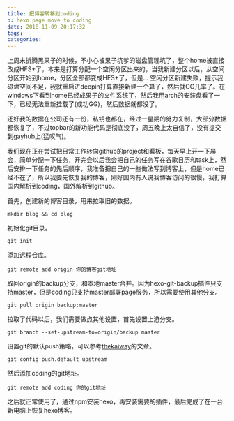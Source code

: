 ```yaml
---
title: 把博客转移到coding
p: hexo page move to coding
date: 2018-11-09 20:17:32
tags:
categories:
---
```


上周末折腾黑果子的时候，不小心被果子坑爹的磁盘管理坑了，整个home被直接改成HFS+了，本来是打算分配一个空闲分区出来的，当我新建分区以后，从空间分区开始到home，分区全部都变成HFS+了，但是… 空闲分区新建失败，提示我磁盘空间不足，我就重启进deepin打算直接新建一个算了，然后就GG几率了。在windows下看到home已经成果子的文件系统了，然后我用arch的安装盘看了一下，已经无法重新挂载了(成功GG)，然后数据就都没了。

还好我的数据在公司还有一份，私钥也都在，经过一星期的努力复制，大部分数据都恢复了，不过topbar的新功能代码是彻底没了，周五晚上太自信了，没有提交到gayhub上(猛叹气)。

我们现在正在尝试把日常工作转向github的project和看板，每天早上开一下晨会，简单分配一下任务，开完会以后我会把自己的任务写在谷歌日历和task上，然后安排一下任务的先后顺序，我准备把自己的一些做法写到博客上，但是home已经不在了，所以我要先恢复我的博客，刚好国内有人说我博客访问的很慢，我打算国内解析到coding，国外解析到github。

<!-- more -->

首先，创建新的博客目录，用来拉取旧的数据。

```
mkdir blog && cd blog
```

初始化git目录。

```
git init
```

添加远程仓库。

```
git remote add origin 你的博客git地址
```

取回origin的backup分支，和本地master合并。因为hexo-git-backup插件只支持master，但是coding只支持master部署page服务，所以需要使用其他分支。

```
git pull origin backup:master
```

拉取了代码以后，我们需要做点其他设置，首先设置上游分支。

```
git branch --set-upstream-to=origin/backup master
```

设置git的默认push策略，可以参考[thekaiway](http://thekaiway.com/2013/07/30/config-your-git-push-strategy/)的文章。

```
git config push.default upstream
```

然后添加coding的git地址。

```
git remote add coding 你的git地址
```

之后就正常使用了，通过npm安装hexo，再安装需要的插件，最后完成了在一台新电脑上恢复hexo博客。

